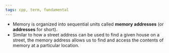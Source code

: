 ```yaml
---
tags: cpp, term, fundamental
---
```

- Memory is organized into sequential units called **memory addresses** (or **addresses** for short). 
- Similar to how a street address can be used to find a given house on a street, the memory address allows us to find and access the contents of memory at a particular location.